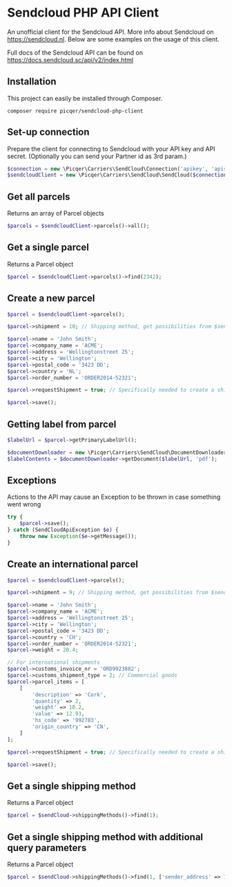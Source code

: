 Sendcloud PHP API Client
==========
An unofficial client for the Sendcloud API. More info about Sendcloud on https://sendcloud.nl. Below are some examples on the usage of this client.

Full docs of the Sendcloud API can be found on https://docs.sendcloud.sc/api/v2/index.html

## Installation
This project can easily be installed through Composer.

```
composer require picqer/sendcloud-php-client
```

## Set-up connection
Prepare the client for connecting to Sendcloud with your API key and API secret. (Optionally you can send your Partner id as 3rd param.)
```php
$connection = new \Picqer\Carriers\SendCloud\Connection('apikey', 'apisecret');
$sendcloudClient = new \Picqer\Carriers\SendCloud\SendCloud($connection);
```

## Get all parcels
Returns an array of Parcel objects
```php
$parcels = $sendcloudClient->parcels()->all();
```

## Get a single parcel
Returns a Parcel object
```php
$parcel = $sendcloudClient->parcels()->find(2342);
```

## Create a new parcel
```php
$parcel = $sendcloudClient->parcels();

$parcel->shipment = 10; // Shipping method, get possibilities from $sendCloud->shippingMethods()->all()

$parcel->name = 'John Smith';
$parcel->company_name = 'ACME';
$parcel->address = 'Wellingtonstreet 25';
$parcel->city = 'Wellington';
$parcel->postal_code = '3423 DD';
$parcel->country = 'NL';
$parcel->order_number = 'ORDER2014-52321';

$parcel->requestShipment = true; // Specifically needed to create a shipment after adding the parcel

$parcel->save();
```

## Getting label from parcel
```php
$labelUrl = $parcel->getPrimaryLabelUrl();

$documentDownloader = new \Picqer\Carriers\SendCloud\DocumentDownloader($connection);
$labelContents = $documentDownloader->getDocument($labelUrl, 'pdf');
```

## Exceptions
Actions to the API may cause an Exception to be thrown in case something went wrong
```php
try {
    $parcel->save();
} catch (SendCloudApiException $e) {
    throw new Exception($e->getMessage());
}
```

## Create an international parcel
```php
$parcel = $sendcloudClient->parcels();

$parcel->shipment = 9; // Shipping method, get possibilities from $sendCloud->shippingMethods()->all()

$parcel->name = 'John Smith';
$parcel->company_name = 'ACME';
$parcel->address = 'Wellingtonstreet 25';
$parcel->city = 'Wellington';
$parcel->postal_code = '3423 DD';
$parcel->country = 'CH';
$parcel->order_number = 'ORDER2014-52321';
$parcel->weight = 20.4;

// For international shipments
$parcel->customs_invoice_nr = 'ORD9923882';
$parcel->customs_shipment_type = 2; // Commercial goods
$parcel->parcel_items = [
    [
        'description' => 'Cork',
        'quantity' => 2,
        'weight' => 10.2,
        'value' => 12.93,
        'hs_code' => '992783',
        'origin_country' => 'CN',
    ]
];

$parcel->requestShipment = true; // Specifically needed to create a shipment after adding the parcel

$parcel->save();
```


## Get a single shipping method
Returns a Parcel object
```php
$parcel = $sendCloud->shippingMethods()->find(1);
```

## Get a single shipping method with additional query parameters
Returns a Parcel object
```php
$parcel = $sendCloud->shippingMethods()->find(1, ['sender_address' => 1]);
```
